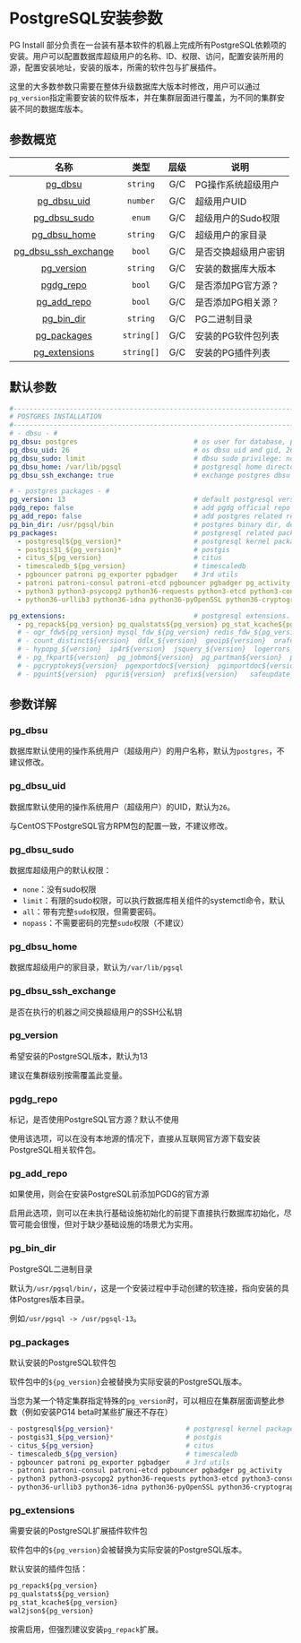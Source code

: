 # PostgreSQL安装参数

PG Install 部分负责在一台装有基本软件的机器上完成所有PostgreSQL依赖项的安装。用户可以配置数据库超级用户的名称、ID、权限、访问，配置安装所用的源，配置安装地址，安装的版本，所需的软件包与扩展插件。

这里的大多数参数只需要在整体升级数据库大版本时修改，用户可以通过`pg_version`指定需要安装的软件版本，并在集群层面进行覆盖，为不同的集群安装不同的数据库版本。

## 参数概览

|                     名称                      |    类型    | 层级 | 说明                 |
| :-------------------------------------------: | :--------: | :--: | -------------------- |
|              [pg_dbsu](#pg_dbsu)              |  `string`  | G/C  | PG操作系统超级用户   |
|          [pg_dbsu_uid](#pg_dbsu_uid)          |  `number`  | G/C  | 超级用户UID          |
|         [pg_dbsu_sudo](#pg_dbsu_sudo)         |   `enum`   | G/C  | 超级用户的Sudo权限   |
|         [pg_dbsu_home](#pg_dbsu_home)         |  `string`  | G/C  | 超级用户的家目录     |
| [pg_dbsu_ssh_exchange](#pg_dbsu_ssh_exchange) |   `bool`   | G/C  | 是否交换超级用户密钥 |
|           [pg_version](#pg_version)           |  `string`  | G/C  | 安装的数据库大版本   |
|            [pgdg_repo](#pgdg_repo)            |   `bool`   | G/C  | 是否添加PG官方源？   |
|          [pg_add_repo](#pg_add_repo)          |   `bool`   | G/C  | 是否添加PG相关源？   |
|           [pg_bin_dir](#pg_bin_dir)           |  `string`  | G/C  | PG二进制目录         |
|          [pg_packages](#pg_packages)          | `string[]` | G/C  | 安装的PG软件包列表   |
|        [pg_extensions](#pg_extensions)        | `string[]` | G/C  | 安装的PG插件列表     |



## 默认参数

```yaml
#------------------------------------------------------------------------------
# POSTGRES INSTALLATION
#------------------------------------------------------------------------------
# - dbsu - #
pg_dbsu: postgres                             # os user for database, postgres by default (unwise to change it)
pg_dbsu_uid: 26                               # os dbsu uid and gid, 26 for default postgres users and groups
pg_dbsu_sudo: limit                           # dbsu sudo privilege: none|limit|all|nopass, limit by default
pg_dbsu_home: /var/lib/pgsql                  # postgresql home directory
pg_dbsu_ssh_exchange: true                    # exchange postgres dbsu ssh key among same cluster ?

# - postgres packages - #
pg_version: 13                                # default postgresql version to be installed
pgdg_repo: false                              # add pgdg official repo before install (in case of no local repo available)
pg_add_repo: false                            # add postgres related repo before install (useful if you want a simple install)
pg_bin_dir: /usr/pgsql/bin                    # postgres binary dir, default is /usr/pgsql/bin, which use /usr/pgsql -> /usr/pgsql-{ver}
pg_packages:                                  # postgresql related packages. `${pg_version} will be replaced by `pg_version`
  - postgresql${pg_version}*                  # postgresql kernel packages
  - postgis31_${pg_version}*                  # postgis
  - citus_${pg_version}                       # citus
  - timescaledb_${pg_version}                 # timescaledb
  - pgbouncer patroni pg_exporter pgbadger    # 3rd utils
  - patroni patroni-consul patroni-etcd pgbouncer pgbadger pg_activity
  - python3 python3-psycopg2 python36-requests python3-etcd python3-consul
  - python36-urllib3 python36-idna python36-pyOpenSSL python36-cryptography

pg_extensions:                                # postgresql extensions. `${pg_version} will be replaced by `pg_version`
  - pg_repack${pg_version} pg_qualstats${pg_version} pg_stat_kcache${pg_version} wal2json${pg_version}
  # - ogr_fdw${pg_version} mysql_fdw_${pg_version} redis_fdw_${pg_version} mongo_fdw${pg_version} hdfs_fdw_${pg_version}
  # - count_distinct${version}  ddlx_${version}  geoip${version}  orafce${version}
  # - hypopg_${version}  ip4r${version}  jsquery_${version}  logerrors_${version}  periods_${version}  pg_auto_failover_${version}  pg_catcheck${version}
  # - pg_fkpart${version}  pg_jobmon${version}  pg_partman${version}  pg_prioritize_${version}  pg_track_settings${version}  pgaudit15_${version}
  # - pgcryptokey${version}  pgexportdoc${version}  pgimportdoc${version}  pgmemcache-${version}  pgmp${version}  pgq-${version}  pgquarrel pgrouting_${version}
  # - pguint${version}  pguri${version}  prefix${version}   safeupdate_${version}  semver${version}   table_version${version}  tdigest${version}

```





## 参数详解

### pg_dbsu

数据库默认使用的操作系统用户（超级用户）的用户名称，默认为`postgres`，不建议修改。




### pg_dbsu_uid

数据库默认使用的操作系统用户（超级用户）的UID，默认为`26`。

与CentOS下PostgreSQL官方RPM包的配置一致，不建议修改。



### pg_dbsu_sudo

数据库超级用户的默认权限：

* `none`：没有sudo权限
* `limit`：有限的sudo权限，可以执行数据库相关组件的systemctl命令，默认
* `all`：带有完整`sudo`权限，但需要密码。
* `nopass`：不需要密码的完整`sudo`权限（不建议）



### pg_dbsu_home

数据库超级用户的家目录，默认为`/var/lib/pgsql`




### pg_dbsu_ssh_exchange

是否在执行的机器之间交换超级用户的SSH公私钥



### pg_version

希望安装的PostgreSQL版本，默认为13

建议在集群级别按需覆盖此变量。




### pgdg_repo

标记，是否使用PostgreSQL官方源？默认不使用

使用该选项，可以在没有本地源的情况下，直接从互联网官方源下载安装PostgreSQL相关软件包。



### pg_add_repo

如果使用，则会在安装PostgreSQL前添加PGDG的官方源

启用此选项，则可以在未执行基础设施初始化的前提下直接执行数据库初始化，尽管可能会很慢，但对于缺少基础设施的场景尤为实用。



### pg_bin_dir

PostgreSQL二进制目录

默认为`/usr/pgsql/bin/`，这是一个安装过程中手动创建的软连接，指向安装的具体Postgres版本目录。

例如`/usr/pgsql -> /usr/pgsql-13`。




### pg_packages

默认安装的PostgreSQL软件包

软件包中的`${pg_version}`会被替换为实际安装的PostgreSQL版本。

当您为某一个特定集群指定特殊的`pg_version`时，可以相应在集群层面调整此参数（例如安装PG14 beta时某些扩展还不存在）

```bash
- postgresql${pg_version}*                  # postgresql kernel packages
- postgis31_${pg_version}*                  # postgis
- citus_${pg_version}                       # citus
- timescaledb_${pg_version}                 # timescaledb
- pgbouncer patroni pg_exporter pgbadger    # 3rd utils
- patroni patroni-consul patroni-etcd pgbouncer pgbadger pg_activity
- python3 python3-psycopg2 python36-requests python3-etcd python3-consul
- python36-urllib3 python36-idna python36-pyOpenSSL python36-cryptography
```

### pg_extensions

需要安装的PostgreSQL扩展插件软件包

软件包中的`${pg_version}`会被替换为实际安装的PostgreSQL版本。

默认安装的插件包括：

```sql
pg_repack${pg_version}
pg_qualstats${pg_version}
pg_stat_kcache${pg_version}
wal2json${pg_version}
```

按需启用，但强烈建议安装`pg_repack`扩展。